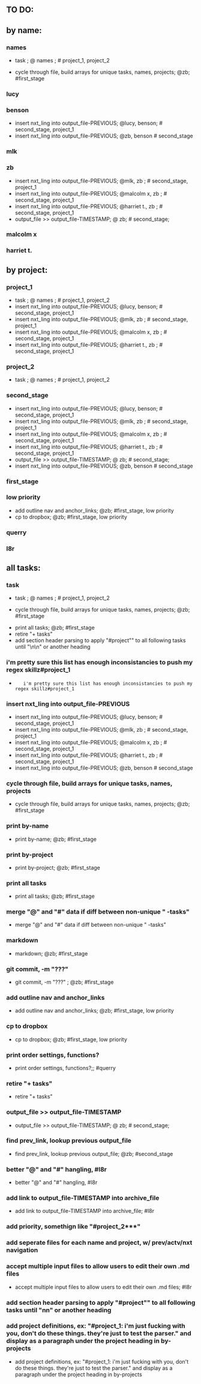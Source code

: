 TO DO:
---


## by name:


###  names

- task ; @ names ; # project_1, project_2
+ cycle through file, build arrays for unique tasks, names, projects; @zb; #first_stage

###  lucy


###  benson

- insert nxt_ling into output_file-PREVIOUS; @lucy, benson; # second_stage, project_1
- insert nxt_ling into output_file-PREVIOUS; @zb, benson # second_stage

###  mlk


###  zb

- insert nxt_ling into output_file-PREVIOUS; @mlk, zb ; # second_stage, project_1
- insert nxt_ling into output_file-PREVIOUS; @malcolm x, zb ; # second_stage, project_1
- insert nxt_ling into output_file-PREVIOUS; @harriet t., zb ; # second_stage, project_1
- output_file >> output_file-TIMESTAMP; @ zb; # second_stage;

###  malcolm x


###  harriet t.


## by project:


###  project_1

- task ; @ names ; # project_1, project_2
- insert nxt_ling into output_file-PREVIOUS; @lucy, benson; # second_stage, project_1
- insert nxt_ling into output_file-PREVIOUS; @mlk, zb ; # second_stage, project_1
- insert nxt_ling into output_file-PREVIOUS; @malcolm x, zb ; # second_stage, project_1
- insert nxt_ling into output_file-PREVIOUS; @harriet t., zb ; # second_stage, project_1

###  project_2

- task ; @ names ; # project_1, project_2

###  second_stage

- insert nxt_ling into output_file-PREVIOUS; @lucy, benson; # second_stage, project_1
- insert nxt_ling into output_file-PREVIOUS; @mlk, zb ; # second_stage, project_1
- insert nxt_ling into output_file-PREVIOUS; @malcolm x, zb ; # second_stage, project_1
- insert nxt_ling into output_file-PREVIOUS; @harriet t., zb ; # second_stage, project_1
- output_file >> output_file-TIMESTAMP; @ zb; # second_stage;
- insert nxt_ling into output_file-PREVIOUS; @zb, benson # second_stage

###  first_stage


###  low priority

- add outline nav and anchor_links; @zb; #first_stage, low priority
- cp to dropbox; @zb; #first_stage, low priority

###  querry


###  l8r


## all tasks:


###  task

- task ; @ names ; # project_1, project_2
+ cycle through file, build arrays for unique tasks, names, projects; @zb; #first_stage
- print all tasks; @zb; #first_stage	  
- retire "+ tasks"
- add section header parsing to apply "#project"" to all following tasks until "\n\n" or another heading

###  i'm pretty sure this list has enough inconsistancies to push my regex skillz#project_1

+ 	  	 i'm pretty sure this list has enough inconsistancies to push my regex skillz#project_1

###  insert nxt_ling into output_file-PREVIOUS

- insert nxt_ling into output_file-PREVIOUS; @lucy, benson; # second_stage, project_1
- insert nxt_ling into output_file-PREVIOUS; @mlk, zb ; # second_stage, project_1
- insert nxt_ling into output_file-PREVIOUS; @malcolm x, zb ; # second_stage, project_1
- insert nxt_ling into output_file-PREVIOUS; @harriet t., zb ; # second_stage, project_1
- insert nxt_ling into output_file-PREVIOUS; @zb, benson # second_stage

###  cycle through file, build arrays for unique tasks, names, projects

+ cycle through file, build arrays for unique tasks, names, projects; @zb; #first_stage

###  print by-name

- print by-name; @zb; #first_stage	 

###  print by-project

- print by-project; @zb; #first_stage  

###  print all tasks

- print all tasks; @zb; #first_stage	  

###  merge "@" and "#" data if diff between non-unique " -tasks"

- merge "@" and "#" data if diff between non-unique " -tasks"

###  markdown

- markdown; @zb; #first_stage

###  git commit, -m "???"

- git commit, -m "???" ; @zb; #first_stage

###  add outline nav and anchor_links

- add outline nav and anchor_links; @zb; #first_stage, low priority

###  cp to dropbox

- cp to dropbox; @zb; #first_stage, low priority

###  print order settings, functions?

- print order settings, functions?;; #querry

###  retire "+ tasks"

- retire "+ tasks"

###  output_file >> output_file-TIMESTAMP

- output_file >> output_file-TIMESTAMP; @ zb; # second_stage;

###  find prev_link, lookup previous output_file

- find prev_link, lookup previous output_file; @zb; #second_stage

###  better "@" and "#" hangling, #l8r

- better "@" and "#" hangling, #l8r

###  add link to output_file-TIMESTAMP into archive_file

- add link to output_file-TIMESTAMP into archive_file; #l8r

###  add priority, somethign like "#project_2***"


###  add seperate files for each name and project, w/ prev/actv/nxt navigation


###  accept multiple input files to allow users to edit their own .md files

- accept multiple input files to allow users to edit their own .md files; #l8r

###  add section header parsing to apply "#project"" to all following tasks until "nn" or another heading


###  add project definitions, ex: "#project_1: i'm just fucking with you, don't do these things. they're just to test the parser." and display as a paragraph under the project heading in by-projects

- add project definitions, ex: "#project_1: i'm just fucking with you, don't do these things. they're just to test the parser." and display as a paragraph under the project heading in by-projects
